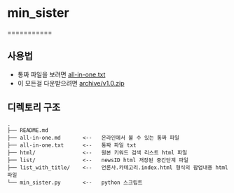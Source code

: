 # min_sister
===========

## 사용법

- 통짜 파일을 보려면 [all-in-one.txt](all-in-one.txt?raw=true)
- 이 모든걸 다운받으려면 [archive/v1.0.zip](https://github.com/heshed/min_sister/archive/v1.0.zip)

## 디렉토리 구조

```
.
├── README.md
├── all-in-one.md       <--   온라인에서 볼 수 있는 통짜 파일
├── all-in-one.txt      <--   통짜 파일 txt
├── html/               <--   원본 키워드 검색 리스트 html 파일
├── list/               <--   newsID html 저장된 중간단계 파일
├── list_with_title/    <--   언론사.카테고리.index.html 형식의 팝업내용 html 파일
└── min_sister.py       <--   python 스크립트
```